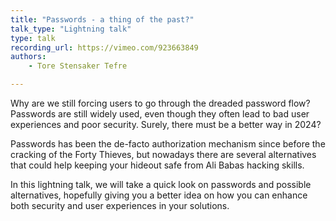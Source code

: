 ```yaml
---
title: "Passwords - a thing of the past?"
talk_type: "Lightning talk"
type: talk
recording_url: https://vimeo.com/923663849
authors:
    - Tore Stensaker Tefre

---
```

Why are we still forcing users to go through the dreaded password flow? Passwords are still widely used, even though they often lead to bad user experiences and poor security. Surely, there must be a better way in 2024?

Passwords has been the de-facto authorization mechanism since before the cracking of the Forty Thieves, but nowadays there are several alternatives that could help keeping your hideout safe from Ali Babas hacking skills.

In this lightning talk, we will take a quick look on passwords and possible alternatives, hopefully giving you a better idea on how you can enhance both security and user experiences in your solutions.
